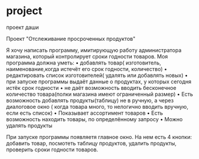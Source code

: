# project
проект даши
  
Проект "Отслеживание просроченных продуктов"

Я хочу написать программу, имитирующую работу администратора магазина, который контролирует сроки годности товаров.
Моя программа должна уметь:
•	добавлять товар( изготовитель, наименование,когда истечёт его срок годности, количество)
•	редактировать список изготовителей( удалять или добавлять новых)
•	при запуске программы выдаёт данные о продуктах, у которых сегодня истёк срок годности
•	не даёт возможность вводить бесконечное количество товара(полки магазина имеют ограниченный размер)
•	Есть возможность добавлять продукты(таблицу) не в ручную, а через диалоговое окно ( когда товара много, то нелогично вводить вручную, если есть список)
•	Показывает ассортимент товаров
•	Есть возможность находить товары, по определённому запросу
•	Можно удалять продукты


При запуске программы появляетя главное окно. На нем есть 4 кнопки: добавить товар, посмотеть таблицу продуктов, удалить продукты, проверить сроки годности товаров.

